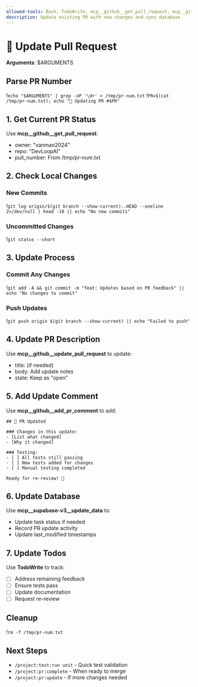 ```yaml
---
allowed-tools: Bash, TodoWrite, mcp__github__get_pull_request, mcp__github__update_pull_request, mcp__github__add_pr_comment, mcp__supabase-v3__update_data
description: Update existing PR with new changes and sync database
---
```


# 🔄 Update Pull Request

**Arguments**: $ARGUMENTS

## Parse PR Number
!`echo "$ARGUMENTS" | grep -oP '\d+' > /tmp/pr-num.txt`
!`PR=$(cat /tmp/pr-num.txt); echo "📝 Updating PR #$PR"`

## 1. Get Current PR Status

Use **mcp__github__get_pull_request**:
- owner: "vanman2024"
- repo: "DevLoopAI"
- pull_number: From /tmp/pr-num.txt

## 2. Check Local Changes

### New Commits
!`git log origin/$(git branch --show-current)..HEAD --oneline 2>/dev/null | head -10 || echo "No new commits"`

### Uncommitted Changes
!`git status --short`

## 3. Update Process

### Commit Any Changes
!`git add -A && git commit -m "feat: Updates based on PR feedback" || echo "No changes to commit"`

### Push Updates
!`git push origin $(git branch --show-current) || echo "Failed to push"`

## 4. Update PR Description

Use **mcp__github__update_pull_request** to update:
- title: (if needed)
- body: Add update notes
- state: Keep as "open"

## 5. Add Update Comment

Use **mcp__github__add_pr_comment** to add:
```
## 📝 PR Updated

### Changes in this update:
- [List what changed]
- [Why it changed]

### Testing:
- [ ] All tests still passing
- [ ] New tests added for changes
- [ ] Manual testing completed

Ready for re-review! 🚀
```

## 6. Update Database

Use **mcp__supabase-v3__update_data** to:
- Update task status if needed
- Record PR update activity
- Update last_modified timestamps

## 7. Update Todos

Use **TodoWrite** to track:
- [ ] Address remaining feedback
- [ ] Ensure tests pass
- [ ] Update documentation
- [ ] Request re-review

## Cleanup
!`rm -f /tmp/pr-num.txt`

## Next Steps
- `/project:test:run unit` - Quick test validation
- `/project:pr:complete` - When ready to merge
- `/project:pr:update` - If more changes needed